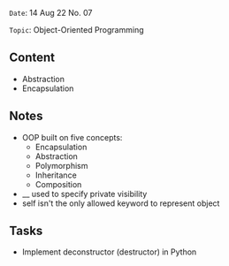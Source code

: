 `Date`: 14 Aug 22 No. 07

`Topic`: Object-Oriented Programming

## Content
 - Abstraction
 - Encapsulation
 
 ## Notes
 - OOP built on five concepts:
   - Encapsulation
   - Abstraction
   - Polymorphism
   - Inheritance
   - Composition
 - __ used to specify private visibility
 - self isn't the only allowed keyword to represent object
 
 ## Tasks
 - Implement deconstructor (destructor) in Python